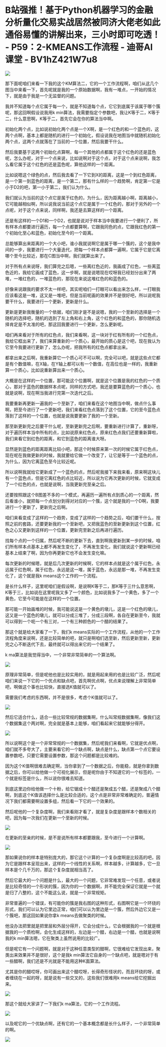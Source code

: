 # B站强推！基于Python机器学习的金融分析量化交易实战居然被同济大佬老如此通俗易懂的讲解出来，三小时即可吃透！ - P59：2-KMEANS工作流程 - 迪哥AI课堂 - BV1hZ421W7u8

![](img/331c7d28f36c7aeaa1fc48e09ecc5fb3_0.png)

那下面呢咱们来看一下我的这个KM算法二，它的一个工作流程啊，咱们从这几个图当中来看一下，首先呢就是我的一个原始数据啊，我有一堆点，一开始的情况下，就是由于我是一个无监督的问题。

我并不知道每个点它属于每一个，就是不知道每个点，它它到底属于该属于哪个簇呢，那这回啊假设说我用k min算法，我需要指定个参数吧，我让K等于二，K等于二，什么意思啊，K等于二，首先它会在你的算法当中啊。

初始化两个点，比如说初始化两个点是一个X啊，是一个红色的和一个蓝色的，这两个点啊，基本上都是随机的进行一个初始化，假设说我在地图当中就随机初始化两个点，这两个点就落在了当前的一个位置，然后我要干什么。

然后我要基于这两个初始化点算啊，每一个其他的点都属于这个红色的还是蓝色呢，怎么办呢，对于一个点来说，比如说啊对于这个点，对于这个点来说啊，我怎么看它属于这个红色的还是蓝色呢，算他这样的一个距离。

比如说嗯这个绿色的点，然后我去看了一下它到X的距离，这是一个到红色距离，是一个第一到蓝色的距离，是一个第二，那有什么样的一个趋势啊，肯定第一它是小于D2的吧，第一小于第二，我们认为什么。

我们就认为当前的这个点它是属于红色的，为什么，因为距离越小啊，距离越小，它可能越相似啊，所以说我说当前这个点它是属于一个红色的，那对于另外的一个点呢，对于这个点来说，同样啊，我还是去算这样的一个距离。

还是有这样的一个D1和一个D2，也就是说对于样本当中我要进行一个便利了，所有样本点都要进行遍历，每一个点都要算啊，它跟我同色的点，它跟我红色的第一个初始化至心和蓝色，初始化至今的一个距离。

总能够算出来距离的一个大小吧，谁小我就说啊它是属于哪一个簇的，这个是我中间的一步，我要进行一个大量迭代，把每一个样本点都算一遍啊，它属于它是它离哪个至今比较近，那在C图当中啊，我们就算出来了。

对于所有点来说呀，我们算完之后嗯，一些离红色近的，我画成了红色，一些离蓝色近的，我给它画成了蓝色，这一步啊，就是说嗯现在哎呀我已经划分出来了两堆，一堆红色的，一堆蓝色的，那现在来说这堆红色的和蓝色的。

好像来说跟我的要求不太一样吧，其实呢咱们一打眼可以看出来怎么样，一打眼我应该看这是一堆，这又是一堆吧，但是当前呢画的效果并不是很好吧，所以说呢我要干什么，我要进行一个更新，更新是什么。

更新是更新我衡量的一个依据，咱们刚才是不是说嗯，我的一个至新的选择是一个随机的选择吧，随机的选到了左上角和右上角，这个红色的和蓝色的，那你随机选择肯定是不太准的吧，那这回我要进行一个更新，怎么更新呢。

咱们再来看对于所有的红色点，我们来看啊，这一块对于红有所有的一个红色点，我给它框出来了，我们来算重新的一个质心，最开始的质心是这个吧，现在我认为它至今我要进行更新了，怎么办呢，把我所有的红色点都拿出来。

都拿出来之后啊，我重新算它一个质心可不可以啊，完全可以吧，就是这些点它都是有个数值嘛，在X轴，在Y轴上都可以有一个数值，在高位也是一样的，我重新算一个质心，比如说重新算出来一个质心。

大概是在这样的一个位置，那可能这个位置啊，就是这个位置是我的红色的一个质心，那对于蓝色的数据样本点呢，同样的方式吧，我还是要算蓝色的一个质心，也就是说啊，现在啊当我进行完第一次迭代之后。

我要重新再更新一遍我的一个至新了，咱们来看在这个地图当中啊，做点什么事啊，把至今进行了一个更新吧，我们来看红色点落到了这个位置，它的至今蓝色点落到了这样的一个位置，也就是说我要更新了我的一个至新。

那至新更新完之后要干什么呢，至新更新完之后啊，要重新进行计算了，重新呀，对于遍历样本当中所有的点，比如说原来红色点，原来红色点我们还要重新算啦，我们来看它到红色的距离，和它到蓝色的距离谁大呀。

显然是到蓝色的距离距离比较小吧，那这个时候原来第一次的时候它属于红色点，现在呢在我做更新的时候，我就要给它做一个改变了，让它是等于一个蓝色的点，为什么，因为它离蓝色至今比较近呢。

所以说啊我就给它更新成了一个蓝色的点，然后呢我接下来我来看，原来啊这块儿有一个蓝色点，但是它离红色的点比较近，所以说为它再次更新的时候，它就变成了一个红色的点，也就是说啊，当我更新完至亲之后。

还要按照跟这个B图差不多的一个模式，再遍历一遍所有点到质心的一个距离，然后看谁小，就把每一个点划分到得对对应的一个簇，这个就是我的一个D啊，我要进行一个更新了，更新完之后啊。

咱们来看变成了这样的一个趋势，变成了这样的一个趋势之后，咱们要干什么，按照之前的套路，还要更新我的一个至新吧，又把我蓝色的至新更新到这个位置，红色之心又更新到这样的一个位置，更新完至新之后再进行遍历。

找每个点的一个归属，然后呢不断的更新下去，直到啊我更新到某一步的时候，咱们所有样本点基本上都不再发生变化了，不再发生变化，我们就说这个更新啊已经基本上结束了啊，因为你再更新它也不会发生变化嘛。

每次更新的时候嗯，就是后几次更新的时候啊，它的样本点就是这个属于红色，永远属于红色啊，属于红色，永远是这一堆，属于蓝色，永远是那一堆，不再发生变化了，这个就是我k means这个工作的一个流程。

是长什么样子，这里呢咱们是假设啊，是说啊K等于二，那K等于三什么意思啊，K等于三，比如说在这里呢我又多了一个颜色，比如说我多了一个黄色，多了一个黄色，它至今可能是在这样的一个位置。

那可能一开始画堆的时候，我可能说这是一个黄色的墩儿，这是一个红色的墩儿，这又是一个蓝色的墩儿，就可以分成三堆了，分成三段啊，各自在更新至今，我就可以得到一个呃一个有三对，一个有三种颜色的一个醋的结果了。

那这个就是给大家看了一下，我们k means实际的一个工作流程，从他的一个工作流程角度来说啊，还是比较简单的吧，就只是啊咱们选至新，然后更新至新，更新完之心不断迭代下去，最终就可以得出来它的一个结果了。

k ma算法是我觉得当中，一个非常非常简单的一个算法啊。

![](img/331c7d28f36c7aeaa1fc48e09ecc5fb3_2.png)

原理非常简单，但是呢他也是比较实用的，就是用起来用的也是比较广泛，然后呢咱们来说一下它的一个优点和缺点吧，首先啊优点啊，优点来说理解上非常简单吧，啊做这个事也比较快，直接选K值就可以了。

需要我们考虑的东西啊，并不是很多，考虑个K值就可以了。

![](img/331c7d28f36c7aeaa1fc48e09ecc5fb3_4.png)

然后它适合什么，适合一些比较常规的数据集啊，什么叫常规数据集啊，像我们这个数据集这个两对啊，完全就是基本上能够，咱们看起来它就能够分得开。



![](img/331c7d28f36c7aeaa1fc48e09ecc5fb3_6.png)

所以说啊这个是一个非常常规的一个数据集，然后呢我们来看啊，它就是优点啊，咱们就不多夸大了，主要来看它的一个缺点啊，缺点是什么，缺点第一个点它要设置参数吧，只要它需要设置参数，那这个问题都是比较难的。

因为这个K值啊很难去确定啊，当你拿到了一个数据之后，你能稳，就是你拿到数据之后，你可以给他做一个可视化展示，但是呢你由于不知道它的一个标签的，一个就是标签是什么，所以说你很难去知道。

到底这里边你给他做一个十粉，给它锯成十个醋还是聚成五个醋，还是聚成八个醋啊，到底这个K值该选择什么是比较合适的，这个点是非常非常难确定的，普遍情况下我们都需要啊设置多组，然后看一下它的一个效果的。

然后呢他的一个复杂度啊，我们来看刚才看了，就是复杂度是跟样本个数相关的吧，因为每一次我们在更新一个至新的时候。



![](img/331c7d28f36c7aeaa1fc48e09ecc5fb3_8.png)

在更新的至亲的时候，是不是说所有样本都要跟我，至今进行一个计算啊。

![](img/331c7d28f36c7aeaa1fc48e09ecc5fb3_10.png)

那如果说你的样本是特别庞大的，那它这个计算的一个复杂度啊是比较高的吧，因为它是跟样本呈现出来，这样的一个线性的关系啊，样本越多，计算越多，它一旦样本是个几千万的，那这个复杂度就相当高了。

然后它最大的一个问题是什么，最大的一个问题，它非常难发现一个任意，或者说是比较奇怪的一个形状的簇，因为你的一个数据啊，并不能完全保证它就是一个就是归了八整的，这个不能这么说，就是一个非常规矩。

非常普遍的一个错误，有可能你的簇是我右图的这种形式，右图啊它是一个环绕的形式，我们可以认为它里边正常，咱们可以认为里边是一个簇，然后外边它又是一个簇吧，那这回如果说你拿k means去做聚类的时候。

他没办法把里就是把里层和外层分得开，它会分成什么，它会根据我的一个就是根据我的一个质检啊，会化生成这样的，左边是一个醋，右边是一个醋，也就是说啊我的k min算法嗯，它在聚类上虽然说用的比较广。

但是呢它有一个问题啊，就是对于这种任意类型的醋啊，它很难给它发现出来，聚类出来效果并不是很好，这个是我k min算法它自身的一个缺点吧，就是嗯对于有一些醋啊，我们还是不光就是不能用这种K面算法。

尤其是你的醋哎呀，你可画出来这个醋哎呀，长得奇形怪状的，而且环绕的呀，或者缠绕在一起的呀，就是说有一些交叉的，这些我们很难用k means给它挖掘出来。



![](img/331c7d28f36c7aeaa1fc48e09ecc5fb3_12.png)

那这个就给大家讲了一下我们k ma算法，它的一个工作流程。

![](img/331c7d28f36c7aeaa1fc48e09ecc5fb3_14.png)

以及呢它的一个优缺点啊，还有它的一个基本概念都是长什么样子，一个非常简单的啊。

![](img/331c7d28f36c7aeaa1fc48e09ecc5fb3_16.png)